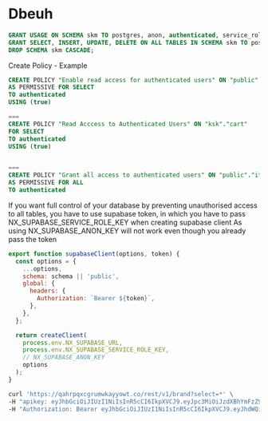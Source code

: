 # Dbeuh

```sql
GRANT USAGE ON SCHEMA skm TO postgres, anon, authenticated, service_role, dashboard_user;
GRANT SELECT, INSERT, UPDATE, DELETE ON ALL TABLES IN SCHEMA skm TO postgres, anon, authenticated, service_role, dashboard_user;
DROP SCHEMA skm CASCADE;
```

Create Policy - Example

```sql
CREATE POLICY "Enable read access for authenticated users" ON "public"."item"
AS PERMISSIVE FOR SELECT
TO authenticated
USING (true)

===
CREATE POLICY "Read Acccess to Authenticated Users" ON "ksk"."cart"
FOR SELECT
TO authenticated
USING (true)


===
CREATE POLICY "Grant all access to authenticated users" ON "public"."item"
AS PERMISSIVE FOR ALL
TO authenticated
```

If you want full control of your database by preventing unauthorised access to all tables, you have to use
supabase token, in which you have to pass NX_SUPABASE_SERVICE_ROLE_KEY when creating supabase client
As using NX_SUPABASE_ANON_KEY will not work even though you already pass the token

```js
export function supabaseClient(options, token) {
  const options = {
    ...options,
    schema: schema || 'public',
    global: {
      headers: {
        Authorization: `Bearer ${token}`,
      },
    },
  };

  return createClient(
    process.env.NX_SUPABASE_URL,
    process.env.NX_SUPABASE_SERVICE_ROLE_KEY,
    // NX_SUPABASE_ANON_KEY
    options
  );
}
```

```bash
curl 'https://qahrpqxcgrumwkayyowt.co/rest/v1/brand?select=*' \
-H "apikey: eyJhbGciOiJIUzI1NiIsInR5cCI6IkpXVCJ9.eyJpc3MiOiJzdXBhYmFzZSIsInJlZiI6InFhaHJwcXhjZ3J1bXdrYXl5b3d0Iiwicm9sZSI6ImFub24iLCJpYXQiOjE2NzI5MjA0MDEsImV4cCI6MTk4ODQ5NjQwMX0.71bfd4Z8jccfoPLJn-yxolOQNlYoJuY9TLOYvLRgPoY" \
-H "Authorization: Bearer eyJhbGciOiJIUzI1NiIsInR5cCI6IkpXVCJ9.eyJhdWQiOiJhdXRoZW50aWNhdGVkIiwiZXhwIjoxNjc0MjE5NTc4LCJzdWIiOiIwMDJkYjY1ZS1lZGNmLTQyNTMtODA0MS1kNDgzNjRlMTY3ODAiLCJlbWFpbCI6ImVrby5hbmRyaTlAZ21haWwuY29tIiwicGhvbmUiOiIiLCJhcHBfbWV0YWRhdGEiOnsicHJvdmlkZXIiOiJlbWFpbCIsInByb3ZpZGVycyI6WyJlbWFpbCJdfSwidXNlcl9tZXRhZGF0YSI6e30sInJvbGUiOiJhdXRoZW50aWNhdGVkIiwiYWFsIjoiYWFsMSIsImFtciI6W3sibWV0aG9kIjoicGFzc3dvcmQiLCJ0aW1lc3RhbXAiOjE2NzQyMTU5Nzh9XSwic2Vzc2lvbl9pZCI6IjYwNWVlY2EwLTNjZTUtNDE0Mi05MDE1LTVmZmIwZTZhNmM0NSJ9.o9jsXoErMywRWe_SJ49d4mERSwY5RZ3WQbVwwtXc4P4"
```
